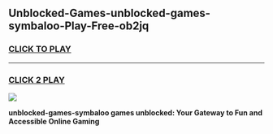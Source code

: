 
## Unblocked-Games-unblocked-games-symbaloo-Play-Free-ob2jq
<h3>
<a href="https://premium76.site?title=unblocked-games-symbaloo&ref=09A">CLICK TO PLAY</a></h3>
<hr>

<h3>
<a href="https://premium76.site?title=unblocked-games-symbaloo&ref=09A">CLICK 2 PLAY</a>
  
</h3>

<a href="https://premium76.site?title=unblocked-games-symbaloo&ref=09A"><img src="https://clearcache.store/games.png"></a>


**unblocked-games-symbaloo games unblocked: Your Gateway to Fun and Accessible Online Gaming**
